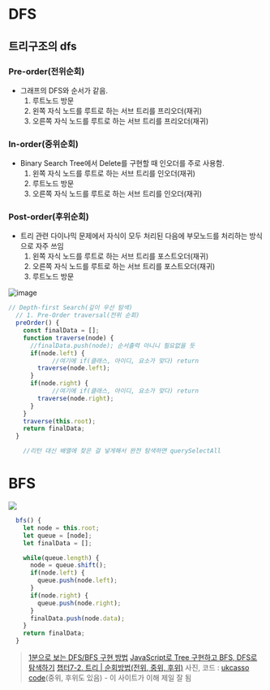 # DFS
## 트리구조의 dfs
### Pre-order(전위순회)
* 그래프의 DFS와 순서가 같음.
   1) 루트노드 방문
   2) 왼쪽 자식 노드를 루트로 하는 서브 트리를 프리오더(재귀)
   3) 오른쪽 자식 노드를 루트로 하는 서브 트리를 프리오더(재귀)

### In-order(중위순회)
* Binary Search Tree에서 Delete를 구현할 때 인오더를 주로 사용함.
   1) 왼쪽 자식 노드를 루트로 하는 서브 트리를 인오더(재귀)
   2) 루트노드 방문
   3) 오른쪽 자식 노드를 루트로 하는 서브 트리를 인오더(재귀)

### Post-order(후위순회)
* 트리 관련 다이나믹 문제에서 자식이 모두 처리된 다음에 부모노드를 처리하는 방식으로 자주 쓰임
   1) 왼쪽 자식 노드를 루트로 하는 서브 트리를 포스트오더(재귀)
   2) 오른쪽 자식 노드를 루트로 하는 서브 트리를 포스트오더(재귀)
   3) 루트노드 방문
   
![image](https://user-images.githubusercontent.com/75062526/157084956-a0307823-4c51-4b03-a248-8b9eb565aa9d.png)

```jsx
// Depth-first Search(깊이 우선 탐색)
  // 1. Pre-Order traversal(전위 순회)
  preOrder() {
    const finalData = [];
    function traverse(node) {
      //finalData.push(node); 순서출력 아니니 필요없을 듯
      if(node.left) {
			//여기에 if(클래스, 아이디, 요소가 맞다) return
        traverse(node.left);
      }
      if(node.right) {
			//여기에 if(클래스, 아이디, 요소가 맞다) return
        traverse(node.right);
      }
    }
    traverse(this.root);
    return finalData;
  }

	//리턴 대신 배열에 찾은 걸 넣게해서 완전 탐색하면 querySelectAll
```

# BFS
![](https://images.velog.io/images/moon-yerim/post/172fccb2-8e1a-45dd-9f15-7bb31b332c09/image.png)
```jsx
  bfs() {
    let node = this.root;
    let queue = [node];
    let finalData = [];

    while(queue.length) {
      node = queue.shift();
      if(node.left) {
        queue.push(node.left);
      }
      if(node.right) {
        queue.push(node.right);
      }
      finalData.push(node.data);
    }
    return finalData;
  }
```
> [1분으로 보는 DFS/BFS 구현 방법](https://www.youtube.com/watch?v=CUTXL4NFTGE)
 [JavaScript로 Tree 구현하고 BFS, DFS로 탐색하기](https://velog.io/@devjade/JavaScript%EB%A1%9C-Tree-%EA%B5%AC%ED%98%84%ED%95%98%EA%B3%A0-BFS-DFS%EB%A1%9C-%ED%83%90%EC%83%89%ED%95%98%EA%B8%B0)
[챕터7-2. 트리 | 순회방법(전위, 중위, 후위)](https://ldgeao99.tistory.com/402)
사진, 코드 : [ukcasso code](https://ukcasso.tistory.com/12)(중위, 후위도 있음) - 이 사이트가 이해 제일 잘 됨